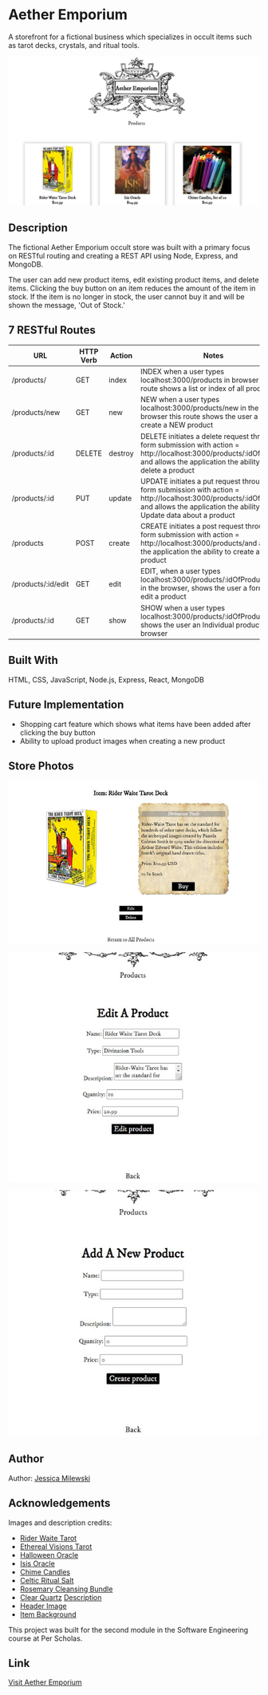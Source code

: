# Aether Emporium
A storefront for a fictional business which specializes in occult items such as tarot decks, crystals, and ritual tools.

![Index Page](/public/images/index-page.jpg)

## Description
The fictional Aether Emporium occult store was built with a primary focus on RESTful routing and creating a REST API using Node, Express, and MongoDB. 

The user can add new product items, edit existing product items, and delete items. Clicking the buy button on an item reduces the amount of the item in stock. If the item is no longer in stock, the user cannot buy it and will be shown the message, 'Out of Stock.'

## 7 RESTful Routes
| **URL**            | **HTTP Verb** | **Action** | **Notes**                                                                                                                                                                               |
|--------------------|---------------|------------|-----------------------------------------------------------------------------------------------------------------------------------------------------------------------------------------|
| /products/         | GET           | index      | INDEX when a user types localhost:3000/products in browser this route shows a list or index of all products                                                                             |
| /products/new      | GET           | new        | NEW when a user types localhost:3000/products/new in the browser this route shows the user a form to create a NEW product                                                               |
| /products/:id      | DELETE        | destroy    | DELETE initiates a delete request through a form submission with action = http://localhost:3000/products/:idOfProduct and allows the application the ability to delete a product         |
| /products/:id      | PUT           | update     | UPDATE initiates a put request through a form submission with action = http://localhost:3000/products/:idOfProduct and allows the application the ability to Update data about a product |
| /products          | POST          | create     | CREATE initiates a post request through a form submission with action = http://localhost:3000/products/and allows the application the ability to create a product                       |
| /products/:id/edit | GET           | edit       | EDIT, when a user types localhost:3000/products/:idOfProduct/edit in the browser, shows the user a form to edit a product                                                               |
| /products/:id      | GET           | show       | SHOW when a user types localhost:3000/products/:idOfProduct shows the user an Individual product in the browser                                                                         |

## Built With
HTML, CSS, JavaScript, Node.js, Express, React, MongoDB

## Future Implementation
- Shopping cart feature which shows what items have been added after clicking the buy button
- Ability to upload product images when creating a new product

## Store Photos
![Show Item](/public/images/show-item.jpg)

![Edit Item](/public/images/edit-item.jpg)

![New Item](/public/images/add-item.jpg)

## Author
Author: [Jessica Milewski](https://github.com/jlm323 "GitHub")

## Acknowledgements 
Images and description credits:
- [Rider Waite Tarot](https://www.usgamesinc.com/Tarot_and_Inspiration/rider-waite-tarot-card-deck.html)
- [Ethereal Visions Tarot](https://www.usgamesinc.com/Tarot_and_Inspiration/ethereal-tarot.html)
- [Halloween Oracle](https://www.usgamesinc.com/Tarot_and_Inspiration/oracle/halloween-oracle.html)
- [Isis Oracle](https://www.usgamesinc.com/Tarot_and_Inspiration/oracle/isis-oracle.html)
- [Chime Candles](https://whitemagickalchemy.com/chime-candles-assorted-box-of-20-for-candle-magick-setting-intentions/)
- [Celtic Ritual Salt](https://whitemagickalchemy.com/celtic-ritual-salt-organic-for-celtic-workings-spells-ritual-cleansing-purification-protection-charging-casting/)
- [Rosemary Cleansing Bundle](https://inspiremeonline.co.nz/products/rosemary-smudge-stick-approx-12x3cm)
- [Clear Quartz](https://pixabay.com/photos/rock-crystal-clear-to-white-1603474/)  [Description](https://www.etsy.com/listing/207967904/clear-quartz-crystal-raw-quartz-point?click_key=b4ae7251c94d936ace9df009fe7a8abb1c9d3e90%3A207967904&click_sum=72d3d282&ref=internal_similar_listing_bot-5&pro=1&sts=1)
- [Header Image](https://pixabay.com/vectors/divider-separator-line-art-vintage-5310879/)
- [Item Background](https://pixabay.com/illustrations/paper-stationery-parchment-antique-68833/)

This project was built for the second module in the Software Engineering course at Per Scholas.

## Link
[Visit Aether Emporium](https://aether-emporium.cyclic.app/products "Store")

